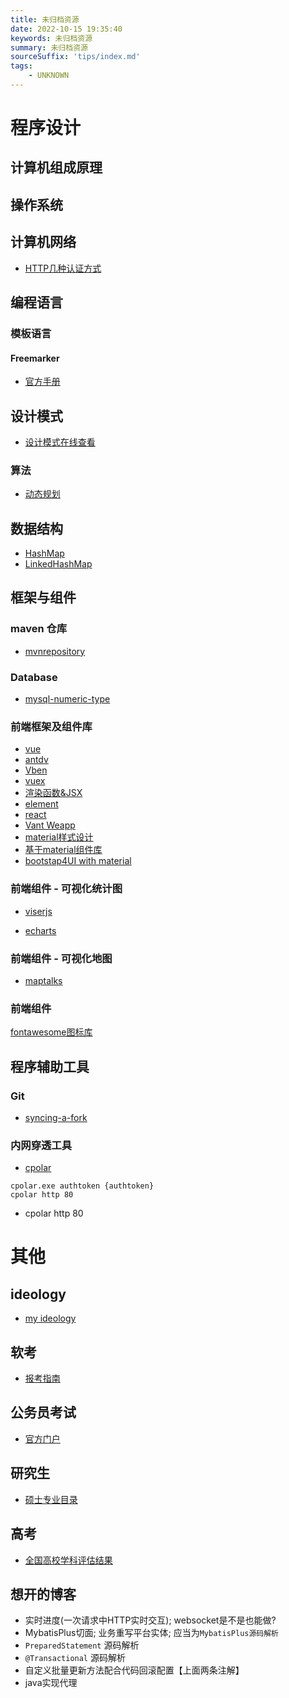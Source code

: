```yaml
---
title: 未归档资源
date: 2022-10-15 19:35:40
keywords: 未归档资源
summary: 未归档资源
sourceSuffix: 'tips/index.md'
tags:
    - UNKNOWN
---
```


# 程序设计

## 计算机组成原理

## 操作系统

## 计算机网络

+ [HTTP几种认证方式](https://www.cnblogs.com/xy-ouyang/p/12609387.html#content)

## 编程语言

### 模板语言

#### Freemarker

+ [官方手册](https://freemarker.sourceforge.io/docs/ref_builtins_string.html#ref_builtin_json_string)

## 设计模式

+ [设计模式在线查看](https://refactoring.guru/design-patterns/catalog)

### 算法

+ [动态规划](https://oi-wiki.org/dp/number/)

## 数据结构

+ [HashMap](https://www.jianshu.com/p/dde9b12343c1)
+ [LinkedHashMap](https://www.jianshu.com/p/8f4f58b4b8ab)

## 框架与组件

### maven 仓库

+ [mvnrepository](https://mvnrepository.com/)

### Database

+ [mysql-numeric-type](https://dev.mysql.com/doc/refman/8.0/en/numeric-type-syntax.html)

### 前端框架及组件库

+ [vue](https://cn.vuejs.org/guide/components/slots.html#render-scope)
+ [antdv](https://www.antdv.com/components/select-cn/)
+ [Vben](https://doc.vvbin.cn/components/glob/button.html)
+ [vuex](https://vuex.vuejs.org/zh/installation.html)
+ [渲染函数&JSX](https://v2.cn.vuejs.org/v2/guide/render-function.html)
+ [element](https://element.eleme.cn/2.0/#/zh-CN/component/table)
+ [react](https://react.docschina.org/tutorial/tutorial.html#what-is-react)
+ [Vant Weapp](https://vant-contrib.gitee.io/vant-weapp/#/home)
+ [material样式设计](https://material-io.cn/components?platform=ios)
+ [基于material组件库](https://mui.com/zh/material-ui/react-tree-view/#gmail-clone)
+ [bootstap4UI with material](https://blog.csdn.net/cunjie3951/article/details/106903222/)

### 前端组件 - 可视化统计图

+ [viserjs](https://viserjs.gitee.io/)

+ [echarts](https://echarts.apache.org/examples/zh/index.html)

### 前端组件 - 可视化地图

+ [maptalks](https://maptalks.org/maptalks.js/api/0.x/ImageLayer.html)

### 前端组件

[fontawesome图标库](http://www.fontawesome.com.cn/faicons/)

## 程序辅助工具

### Git

+ [syncing-a-fork](https://docs.github.com/en/pull-requests/collaborating-with-pull-requests/working-with-forks/syncing-a-fork)

### 内网穿透工具

+ [cpolar](https://dashboard.cpolar.com/get-started)
```shell
cpolar.exe authtoken {authtoken}
cpolar http 80
```
+ cpolar http 80

# 其他

## ideology

+ [my ideology](/ideology)

## 软考

+ [报考指南](https://www.ruankao.org.cn/platform)

## 公务员考试

+ [官方门户](http://bm.scs.gov.cn/pp/gkweb/core/web/ui/business/home/gkhome.html)

## 研究生

+ [硕士专业目录](https://yz.chsi.com.cn/zsml/zyfx_search.jsp)

## 高考

+ [全国高校学科评估结果](https://www.cdgdc.edu.cn/dslxkpgjggb/index.htm)

## 想开的博客

+ 实时进度(一次请求中HTTP实时交互); websocket是不是也能做?
+ MybatisPlus切面; 业务重写平台实体; 应当为`MybatisPlus源码解析`
+ `PreparedStatement` 源码解析
+ `@Transactional` 源码解析
+ 自定义批量更新方法配合代码回滚配置【上面两条注解】
+ java实现代理
